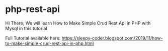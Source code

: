 # php-rest-api
Hi There,
We will learn How to Make Simple Crud Rest Api in PHP with Mysql in this tutorial

Full Tutorial available here: https://sleepy-coder.blogspot.com/2019/11/how-to-make-simple-crud-rest-api-in-php.html
